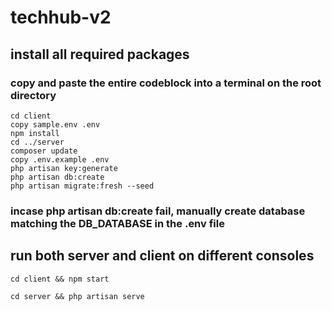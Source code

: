 # techhub-v2

## install all required packages
### copy and paste the entire codeblock into a terminal on the root directory
```
cd client
copy sample.env .env
npm install
cd ../server
composer update
copy .env.example .env
php artisan key:generate
php artisan db:create
php artisan migrate:fresh --seed
```

### incase php artisan db:create fail, manually create database matching the DB_DATABASE in the .env file

## run both server and client on different consoles
`cd client && npm start`


`cd server && php artisan serve`
